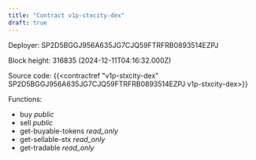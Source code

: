 ```yaml
---
title: "Contract v1p-stxcity-dex"
draft: true
---
```

Deployer: SP2D5BGGJ956A635JG7CJQ59FTRFRB0893514EZPJ


 



Block height: 316835 (2024-12-11T04:16:32.000Z)

Source code: {{<contractref "v1p-stxcity-dex" SP2D5BGGJ956A635JG7CJQ59FTRFRB0893514EZPJ v1p-stxcity-dex>}}

Functions:

* buy _public_
* sell _public_
* get-buyable-tokens _read_only_
* get-sellable-stx _read_only_
* get-tradable _read_only_
